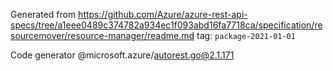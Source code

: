 Generated from https://github.com/Azure/azure-rest-api-specs/tree/a1eee0489c374782a934ec1f093abd16fa7718ca/specification/resourcemover/resource-manager/readme.md tag: `package-2021-01-01`

Code generator @microsoft.azure/autorest.go@2.1.171


